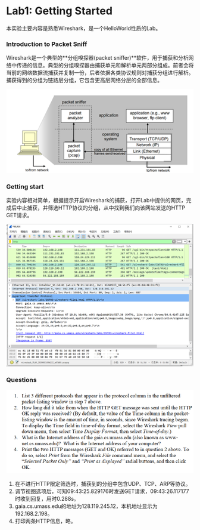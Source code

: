 # Lab1: Getting Started

本实验主要内容是熟悉Wireshark，是一个HelloWorld性质的Lab。



### Introduction to Packet Sniff

Wireshark是一个典型的**分组嗅探器(packet sniffer)**软件，用于捕获和分析网络中传递的信息。典型的分组嗅探器由捕获单元和解析单元两部分组成。前者会将当前的网络数据流捕获并复制一份，后者依据各类协议规则对捕获分组进行解析。捕获得到的分组为链路层分组，它包含更高层网络分层的全部信息。

![](../pics/PacketSniffer.png)



### Getting start

实验内容相对简单，根据提示开启Wireshark的捕获，打开Lab中提供的网页，完成后中止捕获，并筛选HTTP协议的分组，从中找到我们向该网站发送的HTTP GET请求。

![](../pics/Lab1-1.png)



### Questions

![](../pics/Lab1-2.png)



1. 在不进行HTTP限定筛选时，捕获到的分组中包含UDP、TCP、ARP等协议。
2. 调节视图选项后，可知09:43:25.829176时发送GET请求，09:43:26.117177时收到回复，用时0.288s。
3. gaia.cs.umass.edu的地址为128.119.245.12，本机地址显示为192.168.2.198。
4. 打印两条HTTP信息，略。
